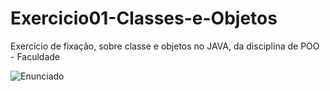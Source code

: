 # Exercicio01-Classes-e-Objetos
Exercício de fixação, sobre classe e objetos no JAVA, da disciplina de POO - Faculdade

![Enunciado](./docs/img_1.jpg)
